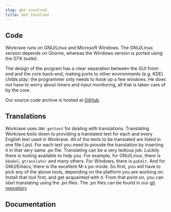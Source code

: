 ```yaml
---
slug: get-involved
title: Get Involved
---
```

## Code

Workrave runs on GNU/Linux and Microsoft Windows. The GNU/Linux version depends
on Gnome, whereas the Windows version is ported using the GTK toolkit.

The design of the program has a clear separation between the GUI front-end and
the core back-end, making ports to other environments (e.g. KDE) childs play:
the programmer only needs to hook up a few windows. He does not have to worry
about timers and input monitoring, all that is taken care of by the core.

Our source code archive is hosted at [GitHub](http://github.com/rcaelers/workrave).

## Translations

Workrave uses `GNU gettext` for dealing with translations. Translating Workrave
boils down to providing a translated text for each and every English text used
in Workrave. All of the texts to be translated are listed in one file (.po). For
each text you need to provide the translation by inserting it in that very same
.po file. Translating can be a very tedious job. Luckily there is tooling
available to help you. For example, for GNU/Linux, there is `kbabel`,
`gtranslator` and many others. For Windows, there is `poEdit`. And for
GNU/Emacs, there is the excellent M-x po-mode. So first, you will have to pick any of
the above tools, depending on the platform you are working on. Install that tool
first, and get acquainted with it. From that point on, you can start translating
using the .po files. The .po files can be found in our
[git repository](http://github.com/rcaelers/workrave/blob/master/po/)

## Documentation
